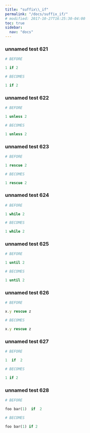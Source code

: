 ```yaml
---
title: "suffix\\_if"
permalink: "/docs/suffix_if/"
# modified: 2017-10-27T16:25:30-04:00
toc: true
sidebar:
  nav: "docs"
---
```

### unnamed test 621
```ruby
# BEFORE

1 if 2

```
```ruby
# BECOMES

1 if 2

```
### unnamed test 622
```ruby
# BEFORE

1 unless 2

```
```ruby
# BECOMES

1 unless 2

```
### unnamed test 623
```ruby
# BEFORE

1 rescue 2

```
```ruby
# BECOMES

1 rescue 2

```
### unnamed test 624
```ruby
# BEFORE

1 while 2

```
```ruby
# BECOMES

1 while 2

```
### unnamed test 625
```ruby
# BEFORE

1 until 2

```
```ruby
# BECOMES

1 until 2

```
### unnamed test 626
```ruby
# BEFORE

x.y rescue z

```
```ruby
# BECOMES

x.y rescue z

```
### unnamed test 627
```ruby
# BEFORE

1  if  2

```
```ruby
# BECOMES

1 if 2

```
### unnamed test 628
```ruby
# BEFORE

foo bar(1)  if  2

```
```ruby
# BECOMES

foo bar(1) if 2
```
